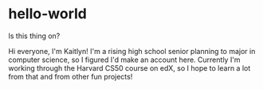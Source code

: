 # hello-world
Is this thing on?

Hi everyone, I'm Kaitlyn! I'm a rising high school senior planning to major in computer science, so I figured I'd make an account here. Currently I'm working through the Harvard CS50 course on edX, so I hope to learn a lot from that and from other fun projects!
